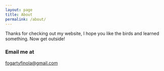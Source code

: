 ```yaml
---
layout: page
title: About
permalink: /about/
---
```


Thanks for checking out my website, I hope you like the birds and learned something. Now get outside!

### Email me at

[fogartyfinola@gmail.com](mailto:fogartyfinola@gmail.com)
